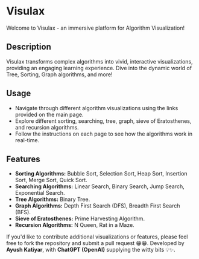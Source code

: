 # Visulax

Welcome to Visulax - an immersive platform for Algorithm Visualization!

## Description

Visulax transforms complex algorithms into vivid, interactive visualizations, providing an engaging learning experience. Dive into the dynamic world of Tree, Sorting, Graph algorithms, and more!

## Usage

- Navigate through different algorithm visualizations using the links provided on the main page.
- Explore different sorting, searching, tree, graph, sieve of Eratosthenes, and recursion algorithms.
- Follow the instructions on each page to see how the algorithms work in real-time.

## Features

- **Sorting Algorithms:** Bubble Sort, Selection Sort, Heap Sort, Insertion Sort, Merge Sort, Quick Sort.
- **Searching Algorithms:** Linear Search, Binary Search, Jump Search, Exponential Search.
- **Tree Algorithms:** Binary Tree.
- **Graph Algorithms:** Depth First Search (DFS), Breadth First Search (BFS).
- **Sieve of Eratosthenes:** Prime Harvesting Algorithm.
- **Recursion Algorithms:** N Queen, Rat in a Maze.


If you'd like to contribute additional visualizations or features, please feel free to fork the repository and submit a pull request 😁😁.
Developed by **Ayush Katiyar**, with **ChatGPT (OpenAI)** supplying the witty bits 💡✨.

